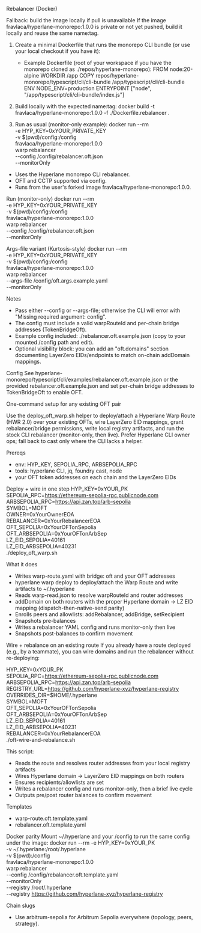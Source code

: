 Rebalancer (Docker)

Fallback: build the image locally if pull is unavailable
If the image fravlaca/hyperlane-monorepo:1.0.0 is private or not yet pushed, build it locally and reuse the same name:tag.

1) Create a minimal Dockerfile that runs the monorepo CLI bundle (or use your local checkout if you have it):
   - Example Dockerfile (root of your workspace if you have the monorepo cloned as ./repos/hyperlane-monorepo):
     FROM node:20-alpine
     WORKDIR /app
     COPY repos/hyperlane-monorepo/typescript/cli/cli-bundle /app/typescript/cli/cli-bundle
     ENV NODE_ENV=production
     ENTRYPOINT ["node", "/app/typescript/cli/cli-bundle/index.js"]

2) Build locally with the expected name:tag:
   docker build -t fravlaca/hyperlane-monorepo:1.0.0 -f ./Dockerfile.rebalancer .

3) Run as usual (monitor-only example):
   docker run --rm \
     -e HYP_KEY=0xYOUR_PRIVATE_KEY \
     -v $(pwd)/config:/config \
     fravlaca/hyperlane-monorepo:1.0.0 \
     warp rebalancer \
     --config /config/rebalancer.oft.json \
     --monitorOnly


- Uses the Hyperlane monorepo CLI rebalancer.
- OFT and CCTP supported via config.
- Runs from the user's forked image fravlaca/hyperlane-monorepo:1.0.0.

Run (monitor-only)
docker run --rm \
  -e HYP_KEY=0xYOUR_PRIVATE_KEY \
  -v $(pwd)/config:/config \
  fravlaca/hyperlane-monorepo:1.0.0 \
  warp rebalancer \
  --config /config/rebalancer.oft.json \
  --monitorOnly

Args-file variant (Kurtosis-style)
docker run --rm \
  -e HYP_KEY=0xYOUR_PRIVATE_KEY \
  -v $(pwd)/config:/config \
  fravlaca/hyperlane-monorepo:1.0.0 \
  warp rebalancer \
  --args-file /config/oft.args.example.yaml \
  --monitorOnly

Notes
- Pass either --config or --args-file; otherwise the CLI will error with "Missing required argument: config".
- The config must include a valid warpRouteId and per-chain bridge addresses (TokenBridgeOft).
- Example config included: ./rebalancer.oft.example.json (copy to your mounted /config path and edit).
- Optional visibility block: you can add an "oft.domains" section documenting LayerZero EIDs/endpoints to match on-chain addDomain mappings.

Config
See hyperlane-monorepo/typescript/cli/examples/rebalancer.oft.example.json or the provided rebalancer.oft.example.json and set per-chain bridge addresses to TokenBridgeOft to enable OFT.

One-command setup for any existing OFT pair

Use the deploy_oft_warp.sh helper to deploy/attach a Hyperlane Warp Route (HWR 2.0) over your existing OFTs, wire LayerZero EID mappings, grant rebalancer/bridge permissions, write local registry artifacts, and run the stock CLI rebalancer (monitor-only, then live). Prefer Hyperlane CLI owner ops; fall back to cast only where the CLI lacks a helper.

Prereqs
- env: HYP_KEY, SEPOLIA_RPC, ARBSEPOLIA_RPC
- tools: hyperlane CLI, jq, foundry cast, node
- your OFT token addresses on each chain and the LayerZero EIDs

Deploy + wire in one step
HYP_KEY=0xYOUR_PK \
SEPOLIA_RPC=https://ethereum-sepolia-rpc.publicnode.com \
ARBSEPOLIA_RPC=https://api.zan.top/arb-sepolia \
SYMBOL=MOFT \
OWNER=0xYourOwnerEOA \
REBALANCER=0xYourRebalancerEOA \
OFT_SEPOLIA=0xYourOFTonSepolia \
OFT_ARBSEPOLIA=0xYourOFTonArbSep \
LZ_EID_SEPOLIA=40161 \
LZ_EID_ARBSEPOLIA=40231 \
./deploy_oft_warp.sh

What it does
- Writes warp-route.yaml with bridge: oft and your OFT addresses
- hyperlane warp deploy to deploy/attach the Warp Route and write artifacts to ~/.hyperlane
- Reads warp-read.json to resolve warpRouteId and router addresses
- addDomain on both routers with the proper Hyperlane domain → LZ EID mapping (dispatch-then-native-send parity)
- Enrolls peers and allowlists: addRebalancer, addBridge, setRecipient
- Snapshots pre-balances
- Writes a rebalancer YAML config and runs monitor-only then live
- Snapshots post-balances to confirm movement

Wire + rebalance on an existing route
If you already have a route deployed (e.g., by a teammate), you can wire domains and run the rebalancer without re-deploying:

HYP_KEY=0xYOUR_PK \
SEPOLIA_RPC=https://ethereum-sepolia-rpc.publicnode.com \
ARBSEPOLIA_RPC=https://api.zan.top/arb-sepolia \
REGISTRY_URL=https://github.com/hyperlane-xyz/hyperlane-registry \
OVERRIDES_DIR=$HOME/.hyperlane \
SYMBOL=MOFT \
OFT_SEPOLIA=0xYourOFTonSepolia \
OFT_ARBSEPOLIA=0xYourOFTonArbSep \
LZ_EID_SEPOLIA=40161 \
LZ_EID_ARBSEPOLIA=40231 \
REBALANCER=0xYourRebalancerEOA \
./oft-wire-and-rebalance.sh

This script:
- Reads the route and resolves router addresses from your local registry artifacts
- Wires Hyperlane domain → LayerZero EID mappings on both routers
- Ensures recipients/allowlists are set
- Writes a rebalancer config and runs monitor-only, then a brief live cycle
- Outputs pre/post router balances to confirm movement

Templates
- warp-route.oft.template.yaml
- rebalancer.oft.template.yaml

Docker parity
Mount ~/.hyperlane and your /config to run the same config under the image:
docker run --rm -e HYP_KEY=0xYOUR_PK \
  -v ~/.hyperlane:/root/.hyperlane \
  -v $(pwd):/config \
  fravlaca/hyperlane-monorepo:1.0.0 \
  warp rebalancer \
  --config /config/rebalancer.oft.template.yaml \
  --monitorOnly \
  --registry /root/.hyperlane \
  --registry https://github.com/hyperlane-xyz/hyperlane-registry

Chain slugs
- Use arbitrum-sepolia for Arbitrum Sepolia everywhere (topology, peers, strategy).
